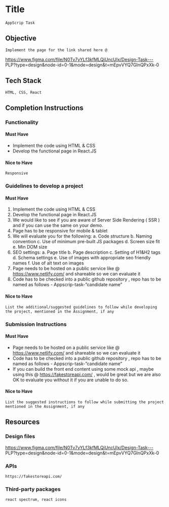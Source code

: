 # Title

    AppScrip Task

## Objective

    Implement the page for the link shared here @  
https://www.figma.com/file/N0Tv7yYLf3kfMLQjUncUlx/Design-Task--- PLP?type=design&node-id=0-1&mode=design&t=mEpvVYQ7GInQPxXk-0 

## Tech Stack

    HTML, CSS, React

## Completion Instructions

### Functionality

#### Must Have

*   Implement the code using HTML & CSS 
*   Develop the functional page in React.JS 


#### Nice to Have

    Responsive

### Guidelines to develop a project

#### Must Have

1. Implement the code using HTML & CSS 
2. Develop the functional page in React.JS 
3. We would like to see if you are aware of Server Side Rendering ( SSR ) and if you  can use the same on your demo. 
4. Page has to be responsive for mobile & tablet 
5. We will evaluate you for the following: 
    a. Code structure 
    b. Naming convention 
    c. Use of minimum pre-built JS packages 
    d. Screen size fit 
    e. Min DOM size 
6. SEO settings: 
    a. Page title 
    b. Page description 
    c. Setting of H1&H2 tags 
    d. Schema settings 
    e. Use of images with appropriate seo friendly names 
    f. Use of alt text on images 
7. Page needs to be hosted on a public service like @ https://www.netlify.com/ and  shareable so we can evaluate it 
8. Code has to be checked into a public github repository , repo has to be named as  follows - Appscrip-task-”candidate name” 


#### Nice to Have

    List the additional/suggested guidelines to follow while developing the project, mentioned in the Assignment, if any

### Submission Instructions

#### Must Have

*    Page needs to be hosted on a public service like @ https://www.netlify.com/ and  shareable so we can evaluate it 
*    Code has to be checked into a public github repository , repo has to be named as  follows - Appscrip-task-”candidate name” 
*    If you can build the front end content using some mock api , maybe using this @  https://fakestoreapi.com/ , would be great but we are also OK to evaluate you  without it if you are unable to do so. 

#### Nice to Have

    List the suggested instructions to follow while submitting the project mentioned in the Assignment, if any

## Resources

### Design files

   https://www.figma.com/file/N0Tv7yYLf3kfMLQjUncUlx/Design-Task--- PLP?type=design&node-id=0-1&mode=design&t=mEpvVYQ7GInQPxXk-0 

### APIs

    https://fakestoreapi.com/

### Third-party packages

    react spectrum, react icons
